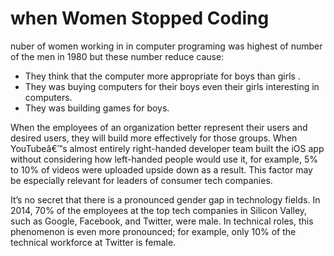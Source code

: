 # when Women Stopped Coding

nuber of women working in in computer programing was highest of number of the men in 1980 but these number reduce cause: 

- They think that the computer more appropriate for boys than girls .
- They was buying computers for their boys even their girls interesting in computers.
- They was building games for boys.

When the employees of an organization better represent their users and desired users, they will build more effectively for those groups. When YouTubeâ€™s almost entirely right-handed developer team built the iOS app without considering how left-handed people would use it, for example, 5% to 10% of videos were uploaded upside down as a result. This factor may be especially relevant for leaders of consumer tech companies.

It’s no secret that there is a pronounced gender gap in technology fields. In 2014, 70% of the employees at the top tech companies in Silicon Valley, such as Google, Facebook, and Twitter, were male. In technical roles, this phenomenon is even more pronounced; for example, only 10% of the technical workforce at Twitter is female.
